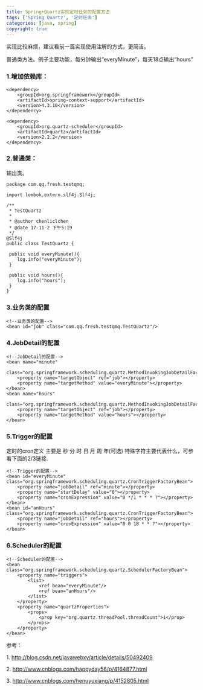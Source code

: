 ```yaml
---
title: Spring+Quartz实现定时任务的配置方法
tags: ['Spring Quartz', '定时任务']
categories: [java, spring]
copyright: true
---
```

实现比较麻烦，建议看前一篇实现使用注解的方式，更简洁。

普通类方法。例子主要功能，每分钟输出“everyMinute”，每天18点输出“hours”

###  1.增加依赖库：

    
    
    <dependency>
        <groupId>org.springframework</groupId>
        <artifactId>spring-context-support</artifactId>
        <version>4.3.10</version>
    </dependency>
     
    <dependency>
        <groupId>org.quartz-scheduler</groupId>
        <artifactId>quartz</artifactId>
        <version>2.2.2</version>
    </dependency>

###  2.普通类：

输出类。  

    
    
    package com.qq.fresh.testqmq;
     
    import lombok.extern.slf4j.Slf4j;
     
    /**
     * TestQuartz
     *
     * @author chenliclchen
     * @date 17-11-2 下午5:19
     */
    @Slf4j
    public class TestQuartz {
     
     public void everyMinute(){
        log.info("everyMinute");
     }
     
     public void hours(){
        log.info("hours");
     }
    }

###  3.业务类的配置

    
    
    <!--业务类的配置-->
    <bean id="job" class="com.qq.fresh.testqmq.TestQuartz"/>

###  4.JobDetail的配置

    
    
    <!--JobDetail的配置-->
    <bean name="minute"
     class="org.springframework.scheduling.quartz.MethodInvokingJobDetailFactoryBean">
        <property name="targetObject" ref="job"></property>
        <property name="targetMethod" value="everyMinute"></property>
    </bean>
    <bean name="hours"
     class="org.springframework.scheduling.quartz.MethodInvokingJobDetailFactoryBean">
        <property name="targetObject" ref="job"></property>
        <property name="targetMethod" value="hours"></property>
    </bean>

###  5.Trigger的配置

定时的cron定义 主要是  秒 分 时 日 月 周 年(可选) 特殊字符主要代表什么，可参看下面的2/3链接.  

    
    
    <!--Trigger的配置-->
    <bean id="everyMinute" class="org.springframework.scheduling.quartz.CronTriggerFactoryBean">
        <property name="jobDetail" ref="minute"></property>
        <property name="startDelay" value="0"></property>
        <property name="cronExpression" value="0 */1 * * * ?"></property>
    </bean>
    <bean id="anHours" class="org.springframework.scheduling.quartz.CronTriggerFactoryBean">
        <property name="jobDetail" ref="hours"></property>
        <property name="cronExpression" value="0 0 18 * * ?"></property>
    </bean>

###  6.Scheduler的配置

    
    
    <!--Scheduler的配置-->
    <bean class="org.springframework.scheduling.quartz.SchedulerFactoryBean">
        <property name="triggers">
            <list>
                <ref bean="everyMinute"/>
                <ref bean="anHours"/>
            </list>
        </property>
        <property name="quartzProperties">
            <props>
                <prop key="org.quartz.threadPool.threadCount">1</prop>
            </props>
        </property>
    </bean>

参考：  

1\. [ http://blog.csdn.net/javawebxy/article/details/50492409
](http://blog.csdn.net/javawebxy/article/details/50492409)

2\. [ http://www.cnblogs.com/happyday56/p/4164877.html
](http://www.cnblogs.com/happyday56/p/4164877.html)

3\. [ http://www.cnblogs.com/henuyuxiang/p/4152805.html
](http://www.cnblogs.com/henuyuxiang/p/4152805.html)

  
  

  

